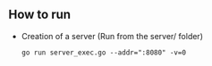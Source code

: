 ## How to run ##
- Creation of a server (Run from the server/ folder)
    ```
    go run server_exec.go --addr=":8080" -v=0
    ```